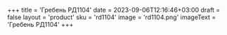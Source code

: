 +++
title = 'Гребень РД1104'
date = 2023-09-06T12:16:46+03:00
draft = false
layout = 'product'
sku = 'rd1104'
image = 'rd1104.png'
imageText = 'Гребень РД1104'
+++
